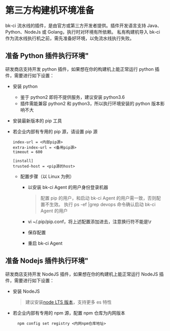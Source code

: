 # 第三方构建机环境准备

bk-ci 流水线的插件，是由官方或第三方开发者提供。插件开发语言支持 Java、Python、NodeJs 或 Golang，执行时对环境有所依赖。 私有构建机导入 bk-ci 作为流水线执行机之前，需先准备好环境，以免流水线执行失败。

## 准备 Python 插件执行环境"
研发商店支持开发 python 插件，如果想在你的构建机上能正常运行 python 插件，需要进行如下设置：

* 安装 python
  * 鉴于 python2 即将不提供服务，建议安装 python3.6
  * 插件需能兼容 python2 和 python3，所以执行环境安装的 python 版本影响不大
* 安装最新版本的 pip 工具
*   若企业内部有专用的 pip 源，请设置 pip 源

    ```
    index-url = <内部pip源>
    extra-index-url = <备用pip源>
    timeout = 600

    [install]
    trusted-host = <pip源的host>
    ```

    * 配置步骤（以 Linux 为例）
      *   以安装 bk-ci Agent 的用户身份登录机器

          > 配置 pip 的用户，和启动 bk-ci Agent 的用户需一致，否则配置不生效。 执行 ps -ef |grep devops 命令确认启动 bk-ci Agent 的用户
      * vi \~/.pip/pip.conf，将上述配置添加进去，注意换行符不能是\r
      * 保存配置
      * 重启 bk-ci Agent

## 准备 Nodejs 插件执行环境"
研发商店支持开发 NodeJS 插件，如果想在你的构建机上能正常运行 NodeJS 插件，需要进行如下设置：

*   安装 NodeJS

    > 建议安装[node LTS 版本](https://nodejs.org/en/download/)，支持更多 es 特性
*   若企业内部有专用的 npm 源，配置 npm 仓库为内网版本

    ```
      npm config set registry <内网npm仓库地址>
    ```

